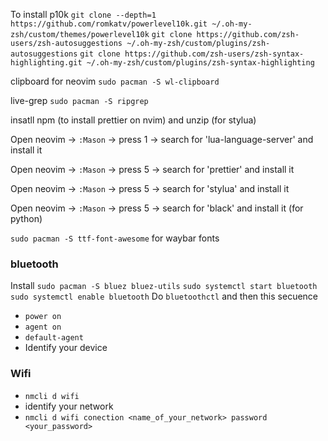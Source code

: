 To install p10k `git clone --depth=1 https://github.com/romkatv/powerlevel10k.git ~/.oh-my-zsh/custom/themes/powerlevel10k`
`git clone https://github.com/zsh-users/zsh-autosuggestions ~/.oh-my-zsh/custom/plugins/zsh-autosuggestions`
`git clone https://github.com/zsh-users/zsh-syntax-highlighting.git ~/.oh-my-zsh/custom/plugins/zsh-syntax-highlighting`

clipboard for neovim `sudo pacman -S wl-clipboard`

live-grep `sudo pacman -S ripgrep`

insatll npm (to install prettier on nvim) and unzip (for stylua)

Open neovim -> `:Mason` -> press 1 -> search for 'lua-language-server' and install it

Open neovim -> `:Mason` -> press 5 -> search for 'prettier' and install it

Open neovim -> `:Mason` -> press 5 -> search for 'stylua' and install it

Open neovim -> `:Mason` -> press 5 -> search for 'black' and install it (for python)



`sudo pacman -S ttf-font-awesome` for waybar fonts



### bluetooth 
Install `sudo pacman -S bluez bluez-utils`
`sudo systemctl start bluetooth`
`sudo systemctl enable bluetooth`
Do `bluetoothctl` and then this secuence
-  `power on`
-  `agent on`
-  `default-agent`
-  Identify your device

### Wifi
- `nmcli d wifi`
- identify your network
- `nmcli d wifi conection <name_of_your_network> password <your_password>`


